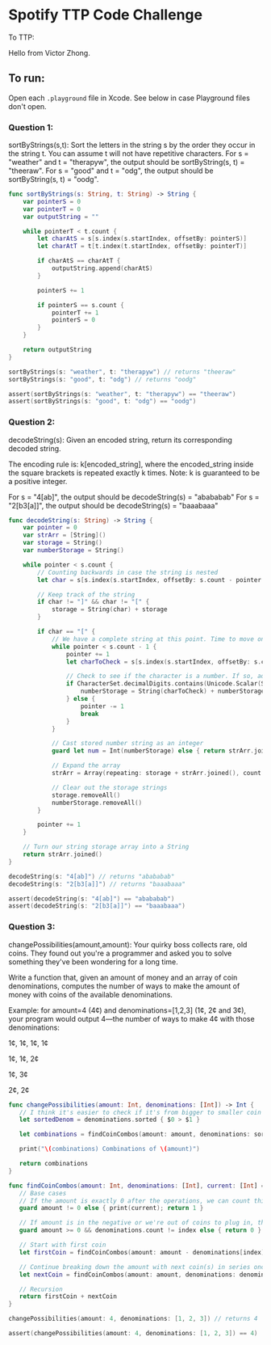 # Spotify TTP Code Challenge
To TTP: 

Hello from Victor Zhong.


## To run:
Open each `.playground` file in Xcode.
See below in case Playground files don't open.

### Question 1:

sortByStrings(s,t): Sort the letters in the string s by the order they occur in the string t. You can assume t will not have repetitive characters. For s = "weather" and t = "therapyw", the output should be sortByString(s, t) = "theeraw". For s = "good" and t = "odg", the output should be sortByString(s, t) = "oodg".

```swift
func sortByStrings(s: String, t: String) -> String {
    var pointerS = 0
    var pointerT = 0
    var outputString = ""

    while pointerT < t.count {
        let charAtS = s[s.index(s.startIndex, offsetBy: pointerS)]
        let charAtT = t[t.index(t.startIndex, offsetBy: pointerT)]

        if charAtS == charAtT {
            outputString.append(charAtS)
        }

        pointerS += 1

        if pointerS == s.count {
            pointerT += 1
            pointerS = 0
        }
    }

    return outputString
}

sortByStrings(s: "weather", t: "therapyw") // returns "theeraw"
sortByStrings(s: "good", t: "odg") // returns "oodg"

assert(sortByStrings(s: "weather", t: "therapyw") == "theeraw")
assert(sortByStrings(s: "good", t: "odg") == "oodg")
```

### Question 2:

decodeString(s): Given an encoded string, return its corresponding decoded string.

The encoding rule is: k[encoded_string], where the encoded_string inside the square brackets is repeated exactly k times. Note: k is guaranteed to be a positive integer.

For s = "4[ab]", the output should be decodeString(s) = "abababab"
For s = "2[b3[a]]", the output should be decodeString(s) = "baaabaaa"

```swift
func decodeString(s: String) -> String {
    var pointer = 0
    var strArr = [String]()
    var storage = String()
    var numberStorage = String()

    while pointer < s.count {
        // Counting backwards in case the string is nested
        let char = s[s.index(s.startIndex, offsetBy: s.count - pointer - 1)]

        // Keep track of the string
        if char != "]" && char != "[" {
            storage = String(char) + storage
        }

        if char == "[" {
            // We have a complete string at this point. Time to move on and find the number. Check the integer.
            while pointer < s.count - 1 {
                pointer += 1
                let charToCheck = s[s.index(s.startIndex, offsetBy: s.count - pointer - 1)]

                // Check to see if the character is a number. If so, add it to our number storage string. If not, uncheck and continue with the operation.
                if CharacterSet.decimalDigits.contains(Unicode.Scalar(String(charToCheck))!) {
                    numberStorage = String(charToCheck) + numberStorage
                } else {
                    pointer -= 1
                    break
                }
            }

            // Cast stored number string as an integer
            guard let num = Int(numberStorage) else { return strArr.joined() }

            // Expand the array
            strArr = Array(repeating: storage + strArr.joined(), count: num)

            // Clear out the storage strings
            storage.removeAll()
            numberStorage.removeAll()
        }

        pointer += 1
    }

    // Turn our string storage array into a String
    return strArr.joined()
}

decodeString(s: "4[ab]") // returns "abababab"
decodeString(s: "2[b3[a]]") // returns "baaabaaa"

assert(decodeString(s: "4[ab]") == "abababab")
assert(decodeString(s: "2[b3[a]]") == "baaabaaa")
```

### Question 3:

changePossibilities(amount,amount): Your quirky boss collects rare, old coins. They found out you're a programmer and asked you to solve something they've been wondering for a long time.

 Write a function that, given an amount of money and an array of coin denominations, computes the number of ways to make the amount of money with coins of the available denominations.

 Example: for amount=4 (4¢) and denominations=[1,2,3] (1¢, 2¢ and 3¢), your program would output 4—the number of ways to make 4¢ with those denominations:

 1¢, 1¢, 1¢, 1¢
 
 1¢, 1¢, 2¢
 
 1¢, 3¢
 
 2¢, 2¢
 
 ```swift
 func changePossibilities(amount: Int, denominations: [Int]) -> Int {
    // I think it's easier to check if it's from bigger to smaller coin sizes
    let sortedDenom = denominations.sorted { $0 > $1 }

    let combinations = findCoinCombos(amount: amount, denominations: sortedDenom)

    print("\(combinations) Combinations of \(amount)")

    return combinations
}

func findCoinCombos(amount: Int, denominations: [Int], current: [Int] = [], index: Int = 0) -> Int {
    // Base cases
    // If the amount is exactly 0 after the operations, we can count this as a valid combo
    guard amount != 0 else { print(current); return 1 }

    // If amount is in the negative or we're out of coins to plug in, this isn't a valid combo
    guard amount >= 0 && denominations.count != index else { return 0 }

    // Start with first coin
    let firstCoin = findCoinCombos(amount: amount - denominations[index], denominations: denominations, current: current + [denominations[index]], index: index)

    // Continue breaking down the amount with next coin(s) in series once current coin is bigger than amount
    let nextCoin = findCoinCombos(amount: amount, denominations: denominations, current: current, index: index + 1)

    // Recursion
    return firstCoin + nextCoin
}

changePossibilities(amount: 4, denominations: [1, 2, 3]) // returns 4

assert(changePossibilities(amount: 4, denominations: [1, 2, 3]) == 4)
```
